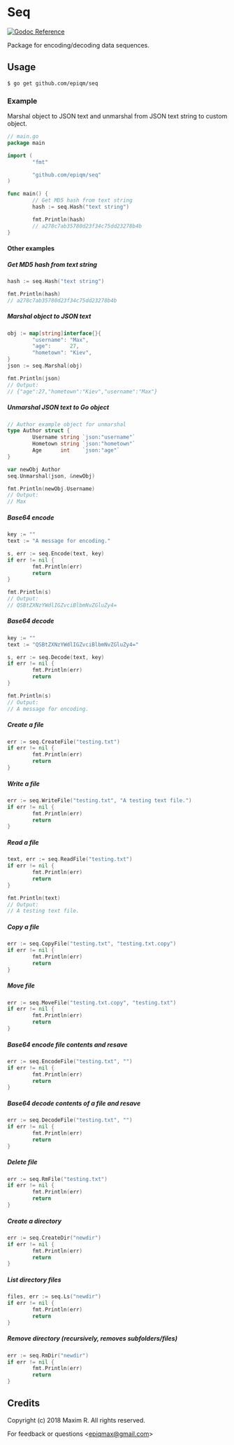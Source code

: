 # Seq

[![Godoc Reference][godoc-img]][godoc]

Package for encoding/decoding data sequences.

## Usage
``` $ go get github.com/epiqm/seq ```

### Example

Marshal object to JSON text and unmarshal from JSON text string to custom object.

```go
// main.go
package main

import (
        "fmt"

        "github.com/epiqm/seq"
)

func main() {
        // Get MD5 hash from text string
        hash := seq.Hash("text string")

        fmt.Println(hash)
        // a278c7ab35780d23f34c75dd23278b4b
}
```
#### Other examples

##### Get MD5 hash from text string

```go
hash := seq.Hash("text string")

fmt.Println(hash)
// a278c7ab35780d23f34c75dd23278b4b
```
##### Marshal object to JSON text

```go
obj := map[string]interface{}{
        "username": "Max",
        "age":      27,
        "hometown": "Kiev",
}
json := seq.Marshal(obj)

fmt.Println(json)
// Output:
// {"age":27,"hometown":"Kiev","username":"Max"}
```

##### Unmarshal JSON text to Go object

```go
// Author example object for unmarshal
type Author struct {
        Username string `json:"username"`
        Hometown string `json:"hometown"`
        Age      int    `json:"age"`
}

var newObj Author
seq.Unmarshal(json, &newObj)

fmt.Println(newObj.Username)
// Output:
// Max
```

##### Base64 encode

```go
key := ""
text := "A message for encoding."

s, err := seq.Encode(text, key)
if err != nil {
        fmt.Println(err)
        return
}

fmt.Println(s)
// Output:
// QSBtZXNzYWdlIGZvciBlbmNvZGluZy4=
```

##### Base64 decode

```go
key := ""
text := "QSBtZXNzYWdlIGZvciBlbmNvZGluZy4="

s, err := seq.Decode(text, key)
if err != nil {
        fmt.Println(err)
        return
}

fmt.Println(s)
// Output:
// A message for encoding.
```

##### Create a file

```go
err := seq.CreateFile("testing.txt")
if err != nil {
        fmt.Println(err)
        return
}
```

##### Write a file

```go
err := seq.WriteFile("testing.txt", "A testing text file.")
if err != nil {
        fmt.Println(err)
        return
}
```

##### Read a file

```go
text, err := seq.ReadFile("testing.txt")
if err != nil {
        fmt.Println(err)
        return
}

fmt.Println(text)
// Output:
// A testing text file.
```

##### Copy a file

```go
err := seq.CopyFile("testing.txt", "testing.txt.copy")
if err != nil {
        fmt.Println(err)
        return
}
```

##### Move file

```go
err := seq.MoveFile("testing.txt.copy", "testing.txt")
if err != nil {
        fmt.Println(err)
        return
}
```

##### Base64 encode file contents and resave

```go
err := seq.EncodeFile("testing.txt", "")
if err != nil {
        fmt.Println(err)
        return
}
```

##### Base64 decode contents of a file and resave

```go
err := seq.DecodeFile("testing.txt", "")
if err != nil {
        fmt.Println(err)
        return
}
```

##### Delete file

```go
err := seq.RmFile("testing.txt")
if err != nil {
        fmt.Println(err)
        return
}
```

##### Create a directory

```go
err := seq.CreateDir("newdir")
if err != nil {
        fmt.Println(err)
        return
}
```

##### List directory files

```go
files, err := seq.Ls("newdir")
if err != nil {
        fmt.Println(err)
        return
}
```

##### Remove directory (recursively, removes subfolders/files)

```go
err := seq.RmDir("newdir")
if err != nil {
        fmt.Println(err)
        return
}
```

## Credits

Copyright (c) 2018 Maxim R. All rights reserved.

For feedback or questions &lt;epiqmax@gmail.com&gt;


[godoc]: http://godoc.org/github.com/epiqm/seq
[godoc-img]: https://godoc.org/github.com/epiqm/seq?status.svg
